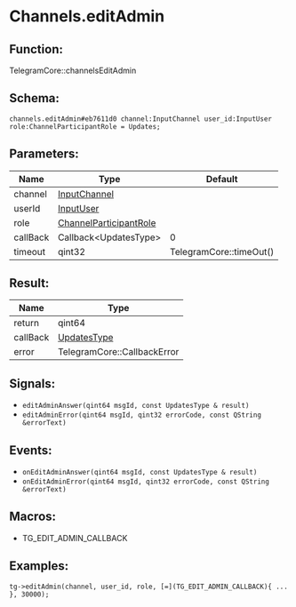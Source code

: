# Channels.editAdmin

## Function:

TelegramCore::channelsEditAdmin

## Schema:

`channels.editAdmin#eb7611d0 channel:InputChannel user_id:InputUser role:ChannelParticipantRole = Updates;`
## Parameters:

|Name|Type|Default|
|----|----|-------|
|channel|[InputChannel](../../types/inputchannel.md)||
|userId|[InputUser](../../types/inputuser.md)||
|role|[ChannelParticipantRole](../../types/channelparticipantrole.md)||
|callBack|Callback<UpdatesType\>|0|
|timeout|qint32|TelegramCore::timeOut()|

## Result:

|Name|Type|
|----|----|
|return|qint64|
|callBack|[UpdatesType](../../types/updatestype.md)|
|error|TelegramCore::CallbackError|

## Signals:

* `editAdminAnswer(qint64 msgId, const UpdatesType & result)`
* `editAdminError(qint64 msgId, qint32 errorCode, const QString &errorText)`

## Events:

* `onEditAdminAnswer(qint64 msgId, const UpdatesType & result)`
* `onEditAdminError(qint64 msgId, qint32 errorCode, const QString &errorText)`

## Macros:

* TG_EDIT_ADMIN_CALLBACK

## Examples:

`tg->editAdmin(channel, user_id, role, [=](TG_EDIT_ADMIN_CALLBACK){
    ...
}, 30000);`
